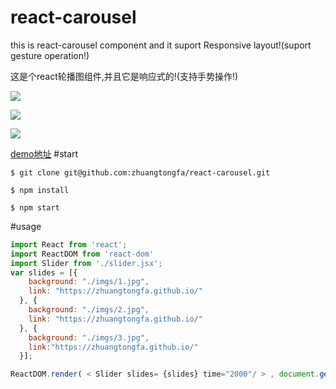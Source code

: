 # react-carousel
this is react-carousel component and it suport Responsive layout!(suport gesture operation!)

这是个react轮播图组件,并且它是响应式的!(支持手势操作!)

![](https://raw.githubusercontent.com/zhuangtongfa/react-carousel/master/example/imgs/carousel1.png)

![](https://raw.githubusercontent.com/zhuangtongfa/react-carousel/master/example/imgs/carousel2.png)

![](https://raw.githubusercontent.com/zhuangtongfa/react-carousel/master/example/imgs/carousel4.png)

[demo地址](http://senguzh.com/ztf/example/)
#start
```
$ git clone git@github.com:zhuangtongfa/react-carousel.git

$ npm install

$ npm start

```
#usage
```js
import React from 'react';
import ReactDOM from 'react-dom'
import Slider from './slider.jsx';
var slides = [{
    background: "./imgs/1.jpg",
    link: "https://zhuangtongfa.github.io/"
  }, {
    background: "./imgs/2.jpg",
    link: "https://zhuangtongfa.github.io/"
  }, {
    background: "./imgs/3.jpg",
    link:"https://zhuangtongfa.github.io/"
  }];

ReactDOM.render( < Slider slides= {slides} time="2000"/ > , document.getElementById("app"));
```
